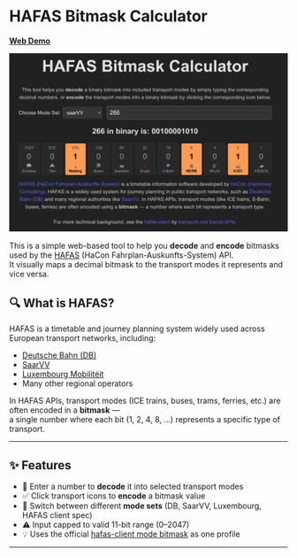 # HAFAS Bitmask Calculator

**[Web Demo](https://greenmeeple.github.io/hafas-bitmask-calculator/)**

![](https://github.com/GreenMeeple/hafas-bitmask-calculator/blob/main/src/assets/demo.png)

This is a simple web-based tool to help you **decode** and **encode** bitmasks used by the [HAFAS](https://de.wikipedia.org/wiki/HAFAS) (HaCon Fahrplan-Auskunfts-System) API.  
It visually maps a decimal bitmask to the transport modes it represents and vice versa.

## 🔍 What is HAFAS?

HAFAS is a timetable and journey planning system widely used across European transport networks, including:

- [Deutsche Bahn (DB)](https://www.bahn.com/en)
- [SaarVV](https://saarvv.de/)
- [Luxembourg Mobilitéit](https://www.mobiliteit.lu/)
- Many other regional operators

In HAFAS APIs, transport modes (ICE trains, buses, trams, ferries, etc.) are often encoded in a **bitmask** —  
a single number where each bit (1, 2, 4, 8, ...) represents a specific type of transport.

---

## ✨ Features

- 🔢 Enter a number to **decode** it into selected transport modes
- ✅ Click transport icons to **encode** a bitmask value
- 🔄 Switch between different **mode sets** (DB, SaarVV, Luxembourg, HAFAS client spec)
- ⚠️ Input capped to valid 11-bit range (0–2047)
- 💡 Uses the official [hafas-client mode bitmask](https://github.com/public-transport/hafas-client/blob/main/docs/writing-a-profile.md) as one profile

---
